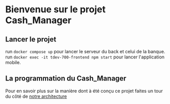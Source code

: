 # Bienvenue sur le projet Cash_Manager

## Lancer le projet

run `docker compose up` pour lancer le serveur du back et celui de la banque.
run `docker exec -it tdev-700-frontend npm start` pour lancer l'application mobile.

## La programmation du Cash_Manager

Pour en savoir plus sur la manière dont à été conçu ce projet faites un tour du côté de [notre architecture](architecture.md)

